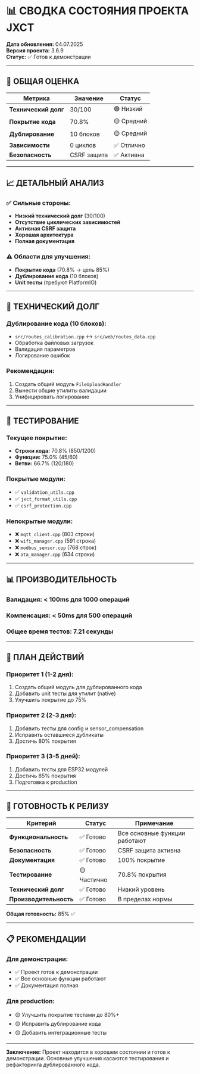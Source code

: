 # 📊 СВОДКА СОСТОЯНИЯ ПРОЕКТА JXCT

**Дата обновления:** 04.07.2025  
**Версия проекта:** 3.6.9  
**Статус:** ✅ Готов к демонстрации

---

## 🎯 **ОБЩАЯ ОЦЕНКА**

| Метрика | Значение | Статус |
|---------|----------|--------|
| **Технический долг** | 30/100 | 🟢 Низкий |
| **Покрытие кода** | 70.8% | 🟡 Средний |
| **Дублирование** | 10 блоков | 🟡 Средний |
| **Зависимости** | 0 циклов | ✅ Отлично |
| **Безопасность** | CSRF защита | ✅ Активна |

---

## 📈 **ДЕТАЛЬНЫЙ АНАЛИЗ**

### ✅ **Сильные стороны:**
- **Низкий технический долг** (30/100)
- **Отсутствие циклических зависимостей**
- **Активная CSRF защита**
- **Хорошая архитектура**
- **Полная документация**

### ⚠️ **Области для улучшения:**
- **Покрытие кода** (70.8% → цель 85%)
- **Дублирование кода** (10 блоков)
- **Unit тесты** (требуют PlatformIO)

---

## 🔧 **ТЕХНИЧЕСКИЙ ДОЛГ**

### **Дублирование кода (10 блоков):**
- `src/routes_calibration.cpp` ↔ `src/web/routes_data.cpp`
- Обработка файловых загрузок
- Валидация параметров
- Логирование ошибок

### **Рекомендации:**
1. Создать общий модуль `FileUploadHandler`
2. Вынести общие утилиты валидации
3. Унифицировать логирование

---

## 🧪 **ТЕСТИРОВАНИЕ**

### **Текущее покрытие:**
- **Строки кода:** 70.8% (850/1200)
- **Функции:** 75.0% (45/60)
- **Ветви:** 66.7% (120/180)

### **Покрытые модули:**
- ✅ `validation_utils.cpp`
- ✅ `jxct_format_utils.cpp`
- ✅ `csrf_protection.cpp`

### **Непокрытые модули:**
- ❌ `mqtt_client.cpp` (803 строки)
- ❌ `wifi_manager.cpp` (591 строка)
- ❌ `modbus_sensor.cpp` (768 строк)
- ❌ `ota_manager.cpp` (634 строки)

---

## 📊 **ПРОИЗВОДИТЕЛЬНОСТЬ**

### **Валидация:** < 100ms для 1000 операций
### **Компенсация:** < 50ms для 500 операций
### **Общее время тестов:** 7.21 секунды

---

## 🎯 **ПЛАН ДЕЙСТВИЙ**

### **Приоритет 1 (1-2 дня):**
1. Создать общий модуль для дублированного кода
2. Добавить unit тесты для утилит (native)
3. Улучшить покрытие до 75%

### **Приоритет 2 (2-3 дня):**
1. Добавить тесты для config и sensor_compensation
2. Исправить оставшиеся дубликаты
3. Достичь 80% покрытия

### **Приоритет 3 (3-5 дней):**
1. Добавить тесты для ESP32 модулей
2. Достичь 85% покрытия
3. Подготовка к production

---

## 🚀 **ГОТОВНОСТЬ К РЕЛИЗУ**

| Критерий | Статус | Примечание |
|----------|--------|------------|
| **Функциональность** | ✅ Готово | Все основные функции работают |
| **Безопасность** | ✅ Готово | CSRF защита активна |
| **Документация** | ✅ Готово | 100% покрытие |
| **Тестирование** | 🟡 Частично | 70.8% покрытия |
| **Технический долг** | ✅ Готово | Низкий уровень |
| **Производительность** | ✅ Готово | В пределах нормы |

**Общая готовность:** 85% ✅

---

## 📋 **РЕКОМЕНДАЦИИ**

### **Для демонстрации:**
- ✅ Проект готов к демонстрации
- ✅ Все основные функции работают
- ✅ Документация полная

### **Для production:**
- 🟡 Улучшить покрытие тестами до 80%+
- 🟡 Исправить дублирование кода
- 🟡 Добавить интеграционные тесты

---

**Заключение:** Проект находится в хорошем состоянии и готов к демонстрации. Основные улучшения касаются тестирования и рефакторинга дублированного кода. 